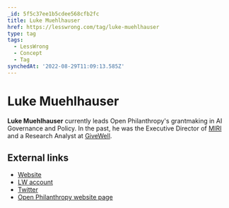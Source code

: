 ```yaml
---
_id: 5f5c37ee1b5cdee568cfb2fc
title: Luke Muehlhauser
href: https://lesswrong.com/tag/luke-muehlhauser
type: tag
tags:
  - LessWrong
  - Concept
  - Tag
synchedAt: '2022-08-29T11:09:13.585Z'
---
```

# Luke Muehlhauser

**Luke Muehlhauser** currently leads Open Philanthropy's grantmaking in AI Governance and Policy. In the past, he was the Executive Director of [MIRI](https://wiki.lesswrong.com/wiki/MIRI) and a Research Analyst at [GiveWell](http://www.givewell.org).

External links
--------------

*   [Website](http://lukeprog.com/)
*   [LW account](http://lesswrong.com/user/lukeprog/)
*   [Twitter](https://twitter.com/lukeprog)
*   [Open Philanthropy website page](https://www.openphilanthropy.org/about/team/luke-muehlhauser)